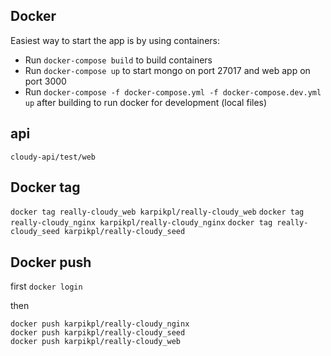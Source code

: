 ## Docker
Easiest way to start the app is by using containers:
* Run `docker-compose build` to build containers
* Run `docker-compose up` to start mongo on port 27017 and web app on port 3000
* Run `docker-compose -f docker-compose.yml -f docker-compose.dev.yml up` after building to run docker for development (local files)

## api
`cloudy-api/test/web`

## Docker tag
`docker tag really-cloudy_web karpikpl/really-cloudy_web`
`docker tag really-cloudy_nginx karpikpl/really-cloudy_nginx`
`docker tag really-cloudy_seed karpikpl/really-cloudy_seed`

## Docker push
first `docker login`

then
```
docker push karpikpl/really-cloudy_nginx
docker push karpikpl/really-cloudy_seed
docker push karpikpl/really-cloudy_web
```
